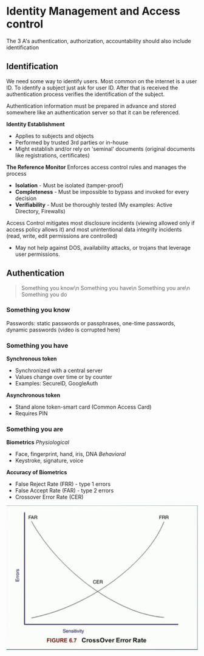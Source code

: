 # Identity Management and Access control


The 3 A's authentication, authorization, accountability should also include identification

## Identification

We need some way to identify users. Most common on the internet is a user ID. To identify a subject just ask for user ID. After that is received the authentication process verifies the identification of the subject.

Authentication information must be prepared in advance and stored somewhere like an authentication server so that it can be referenced.

**Identity Establishment**
 - Applies to subjects and objects
 - Performed by trusted 3rd parties or in-house
 - Might establish and/or rely on 'seminal' documents (original documents like registrations, certificates)

 **The Reference Monitor**
  Enforces access control rules and manages the process
  - **Isolation** - Must be isolated (tamper-proof)
  - **Completeness** - Must be impossible to bypass and invoked for every decision
  - **Verifiability** - Must be thoroughly tested
  (My examples: Active Directory, Firewalls)

  Access Control mitigates most disclosure incidents (viewing allowed only if access policy allows it) and most unintentional data integrity incidents (read, write, edit permissions are controlled)

   - May not help against DOS, availability attacks, or trojans that leverage user permissions.

## Authentication

>Something you know\n
Something you have\n
Something you are\n
Something you do

### Something you know

Passwords: static passwords or passphrases, one-time passwords, dynamic passwords
 (video is corrupted here)

### Something you have

**Synchronous token**
 - Synchronized with a central server
 - Values change over time or by counter
 - Examples: SecureID, GoogleAuth

**Asynchronous token**
 - Stand alone token-smart card (Common Access Card)
 - Requires PIN

### Something you are

**Biometrics**
*Physiological*
- Face, fingerprint, hand, iris, DNA
*Behavioral*
- Keystroke, signature, voice

**Accuracy of Biometrics**
- False Reject Rate (FRR) - type 1 errors
- False Accept Rate (FAR) - type 2 errors
- Crossover Error Rate (CER)

![Biometric Error Rate](/res/BiometricAccuracy.png)
